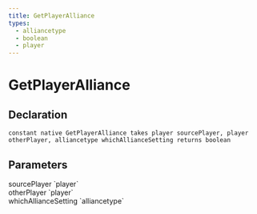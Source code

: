 ```yaml
---
title: GetPlayerAlliance
types:
  - alliancetype
  - boolean
  - player
---
```


# GetPlayerAlliance

## Declaration

```
constant native GetPlayerAlliance takes player sourcePlayer, player otherPlayer, alliancetype whichAllianceSetting returns boolean
```

## Parameters
<dl>
  <dt>sourcePlayer `player`</dt>
  <dd></dd>

  <dt>otherPlayer `player`</dt>
  <dd></dd>

  <dt>whichAllianceSetting `alliancetype`</dt>
  <dd></dd>
</dl>